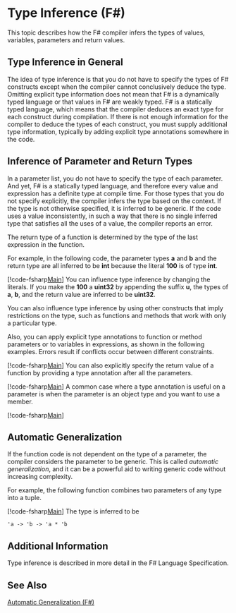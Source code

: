# Type Inference (F#)

This topic describes how the F# compiler infers the types of values, variables, parameters and return values.


## Type Inference in General
The idea of type inference is that you do not have to specify the types of F# constructs except when the compiler cannot conclusively deduce the type. Omitting explicit type information does not mean that F# is a dynamically typed language or that values in F# are weakly typed. F# is a statically typed language, which means that the compiler deduces an exact type for each construct during compilation. If there is not enough information for the compiler to deduce the types of each construct, you must supply additional type information, typically by adding explicit type annotations somewhere in the code.


## Inference of Parameter and Return Types
In a parameter list, you do not have to specify the type of each parameter. And yet, F# is a statically typed language, and therefore every value and expression has a definite type at compile time. For those types that you do not specify explicitly, the compiler infers the type based on the context. If the type is not otherwise specified, it is inferred to be generic. If the code uses a value inconsistently, in such a way that there is no single inferred type that satisfies all the uses of a value, the compiler reports an error.

The return type of a function is determined by the type of the last expression in the function.

For example, in the following code, the parameter types **a** and **b** and the return type are all inferred to be **int** because the literal **100** is of type **int**.

[!code-fsharp[Main](snippets/fslangref3/snippet301.fs)]
    You can influence type inference by changing the literals. If you make the **100** a **uint32** by appending the suffix **u**, the types of **a**, **b**, and the return value are inferred to be **uint32**.

You can also influence type inference by using other constructs that imply restrictions on the type, such as functions and methods that work with only a particular type.

Also, you can apply explicit type annotations to function or method parameters or to variables in expressions, as shown in the following examples. Errors result if conflicts occur between different constraints.

[!code-fsharp[Main](snippets/fslangref3/snippet302.fs)]
    You can also explicitly specify the return value of a function by providing a type annotation after all the parameters.

[!code-fsharp[Main](snippets/fslangref3/snippet303.fs)]
    A common case where a type annotation is useful on a parameter is when the parameter is an object type and you want to use a member.

[!code-fsharp[Main](snippets/fslangref3/snippet304.fs)]
    
## Automatic Generalization
If the function code is not dependent on the type of a parameter, the compiler considers the parameter to be generic. This is called *automatic generalization*, and it can be a powerful aid to writing generic code without increasing complexity.

For example, the following function combines two parameters of any type into a tuple.

[!code-fsharp[Main](snippets/fslangref3/snippet305.fs)]
    The type is inferred to be


```
'a -> 'b -> 'a * 'b
```

## Additional Information
Type inference is described in more detail in the F# Language Specification.


## See Also
[Automatic Generalization &#40;F&#35;&#41;](Automatic+Generalization+%28FSharp%29.md)

